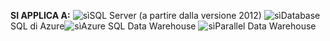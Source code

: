 <Token>**SI APPLICA A:** ![sì](media/yes.png)SQL Server (a partire dalla versione 2012) ![sì](media/yes.png)Database SQL di Azure![sì](media/yes.png)Azure SQL Data Warehouse ![sì](media/yes.png)Parallel Data Warehouse </Token>
